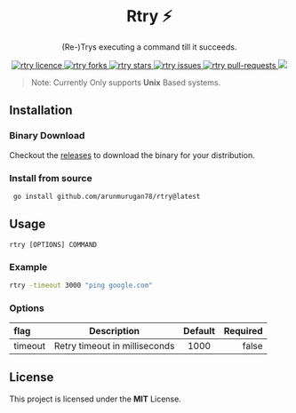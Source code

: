 <h1 align="center">Rtry ⚡</h1>

<p align="center">(Re-)Trys executing a command till it succeeds.</p>

<p align="center">
<a href="https://github.com/ArunMurugan78/rtry/blob/master/LICENSE" target="blank">
<img src="https://img.shields.io/github/license/ArunMurugan78/rtry?style=flat-square" alt="rtry licence" />
</a>
<a href="https://github.com/ArunMurugan78/rtry/fork" target="blank">
<img src="https://img.shields.io/github/forks/ArunMurugan78/rtry?style=flat-square" alt="rtry forks"/>
</a>
<a href="https://github.com/ArunMurugan78/rtry/stargazers" target="blank">
<img src="https://img.shields.io/github/stars/ArunMurugan78/rtry?style=flat-square" alt="rtry stars"/>
</a>
<a href="https://github.com/ArunMurugan78/rtry/issues" target="blank">
<img src="https://img.shields.io/github/issues/ArunMurugan78/rtry?style=flat-square" alt="rtry issues"/>
</a>
<a href="https://github.com/ArunMurugan78/rtry/pulls" target="blank">
<img src="https://img.shields.io/github/issues-pr/ArunMurugan78/rtry?style=flat-square" alt="rtry pull-requests"/>
</a>
<img src="https://github.com/ArunMurugan78/rtry/actions/workflows/releaser.yml/badge.svg" />
</p>

>Note: Currently Only supports **Unix** Based systems.

## Installation

### Binary Download
Checkout the [releases](https://github.com/ArunMurugan78/rtry/releases/latest) to download the binary for your distribution.

### Install from source
```bash
 go install github.com/arunmurugan78/rtry@latest
```

## Usage
```
rtry [OPTIONS] COMMAND
```

### Example
```bash
rtry -timeout 3000 "ping google.com"
```

### Options
| flag         | Description | Default | Required    |
| :---         |    :----:   | :----:  |  ---: |
| timeout      | Retry timeout in milliseconds  | 1000  | false   |

## License
This project is licensed under the **MIT** License.

